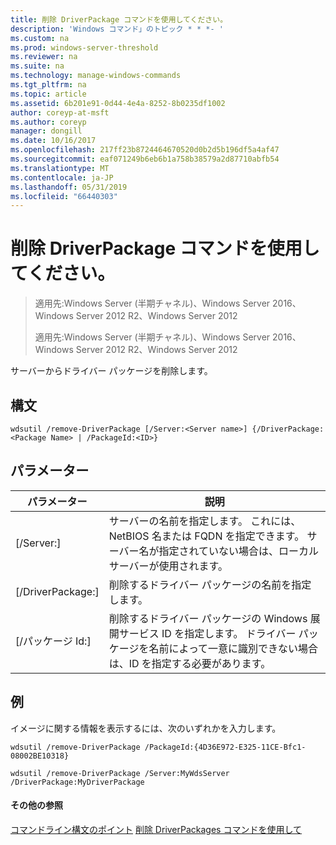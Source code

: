 ```yaml
---
title: 削除 DriverPackage コマンドを使用してください。
description: 'Windows コマンド」のトピック * * *- '
ms.custom: na
ms.prod: windows-server-threshold
ms.reviewer: na
ms.suite: na
ms.technology: manage-windows-commands
ms.tgt_pltfrm: na
ms.topic: article
ms.assetid: 6b201e91-0d44-4e4a-8252-8b0235df1002
author: coreyp-at-msft
ms.author: coreyp
manager: dongill
ms.date: 10/16/2017
ms.openlocfilehash: 217ff23b8724464670520d0b2d5b196df5a4af47
ms.sourcegitcommit: eaf071249b6eb6b1a758b38579a2d87710abfb54
ms.translationtype: MT
ms.contentlocale: ja-JP
ms.lasthandoff: 05/31/2019
ms.locfileid: "66440303"
---
```

# <a name="using-the-remove-driverpackage-command"></a>削除 DriverPackage コマンドを使用してください。

> 適用先:Windows Server (半期チャネル)、Windows Server 2016、Windows Server 2012 R2、Windows Server 2012
> 
> 
> 適用先:Windows Server (半期チャネル)、Windows Server 2016、Windows Server 2012 R2、Windows Server 2012

サーバーからドライバー パッケージを削除します。
## <a name="syntax"></a>構文
```
wdsutil /remove-DriverPackage [/Server:<Server name>] {/DriverPackage:<Package Name> | /PackageId:<ID>}
```
## <a name="parameters"></a>パラメーター

|        パラメーター        |                                                                            説明                                                                             |
|-------------------------|--------------------------------------------------------------------------------------------------------------------------------------------------------------------|
| [/Server:<Server name>] |              サーバーの名前を指定します。 これには、NetBIOS 名または FQDN を指定できます。 サーバー名が指定されていない場合は、ローカル サーバーが使用されます。              |
| [/DriverPackage:<Name>] |                                                        削除するドライバー パッケージの名前を指定します。                                                         |
|    [/パッケージ Id:<ID>]    | 削除するドライバー パッケージの Windows 展開サービス ID を指定します。 ドライバー パッケージを名前によって一意に識別できない場合は、ID を指定する必要があります。 |

## <a name="BKMK_examples"></a>例
イメージに関する情報を表示するには、次のいずれかを入力します。
```
wdsutil /remove-DriverPackage /PackageId:{4D36E972-E325-11CE-Bfc1-08002BE10318}
```
```
wdsutil /remove-DriverPackage /Server:MyWdsServer /DriverPackage:MyDriverPackage
```
#### <a name="additional-references"></a>その他の参照
[コマンドライン構文のポイント](command-line-syntax-key.md)
[削除 DriverPackages コマンドを使用して](using-the-remove-driverpackages-command.md)

